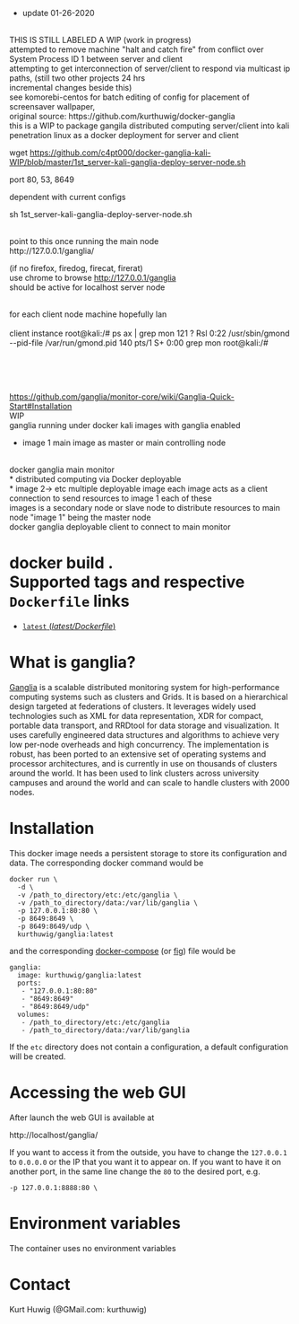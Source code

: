 * update 01-26-2020
<br>
THIS IS STILL LABELED A WIP (work in progress)
<br>
attempted to remove machine "halt and catch fire" from conflict over System Process ID 1 between server and client
<br>
attempting to get interconnection of server/client to respond via multicast ip paths, (still two other projects 24 hrs 
<br>
incremental changes beside this)
<br>
see komorebi-centos for batch editing of config for placement of screensaver wallpaper,
<br>
original source: https://github.com/kurthuwig/docker-ganglia
<br>
this is a WIP to package gangila distributed computing server/client into kali penetration linux as a docker deployment for server and client


wget https://github.com/c4pt000/docker-ganglia-kali-WIP/blob/master/1st_server-kali-ganglia-deploy-server-node.sh


port 80, 53, 8649

dependent with current configs

sh 1st_server-kali-ganglia-deploy-server-node.sh

<br>
point to this once running the main node
<br>
http://127.0.0.1/ganglia/

(if no firefox, firedog, firecat, firerat)
<br>
use chrome to browse http://127.0.0.1/ganglia
<br>
should be active for localhost server node
<br>
<br>



for each client node machine hopefully lan
<br><br>
client instance
root@kali:/# ps ax | grep mon
    121 ?        Rsl    0:22 /usr/sbin/gmond --pid-file /var/run/gmond.pid
    140 pts/1    S+     0:00 grep mon
root@kali:/# 
<br><br>

<br>
<br>

https://github.com/ganglia/monitor-core/wiki/Ganglia-Quick-Start#Installation
<br>
WIP
<br>
ganglia running under docker kali images with ganglia enabled
<br>
* image 1 main image as master or main controlling node
<br>
docker ganglia main monitor
<br>
* distributed computing via Docker deployable
<br>
* image 2-> etc multiple deployable image each image acts as a client connection to send resources to image 1 each of these 
<br>
images is a secondary node or slave node to distribute resources to main node "image 1" being the master node
<br>
docker ganglia deployable client to connect to main monitor
<br>

docker build .
<br>
Supported tags and respective `Dockerfile` links
================================================

 - [`latest` (*latest/Dockerfile*)](https://github.com/kurthuwig/docker-ganglia/blob/master/Dockerfile)

What is ganglia?
================

[Ganglia](http://ganglia.info/) is a scalable distributed monitoring system for high-performance computing systems such as clusters and Grids. It is based on a hierarchical design targeted at federations of clusters. It leverages widely used technologies such as XML for data representation, XDR for compact, portable data transport, and RRDtool for data storage and visualization. It uses carefully engineered data structures and algorithms to achieve very low per-node overheads and high concurrency. The implementation is robust, has been ported to an extensive set of operating systems and processor architectures, and is currently in use on thousands of clusters around the world. It has been used to link clusters across university campuses and around the world and can scale to handle clusters with 2000 nodes.

Installation
============

This docker image needs a persistent storage to store its configuration and data.
The corresponding docker command would be

    docker run \
      -d \
      -v /path_to_directory/etc:/etc/ganglia \
      -v /path_to_directory/data:/var/lib/ganglia \
      -p 127.0.0.1:80:80 \
      -p 8649:8649 \
      -p 8649:8649/udp \
      kurthuwig/ganglia:latest

and the corresponding [docker-compose](http://docs.docker.com/compose/) (or [fig](http://www.fig.sh/)) file would be

    ganglia:
      image: kurthuwig/ganglia:latest
      ports:
       - "127.0.0.1:80:80"
       - "8649:8649"
       - "8649:8649/udp"
      volumes:
       - /path_to_directory/etc:/etc/ganglia
       - /path_to_directory/data:/var/lib/ganglia

If the `etc` directory does not contain a configuration, a default configuration will be created.

Accessing the web GUI
=====================

After launch the web GUI is available at

http://localhost/ganglia/

If you want to access it from the outside, you have to change the `127.0.0.1` to `0.0.0.0` or the IP that you want it to appear on.
If you want to have it on another port, in the same line change the `80` to the desired port, e.g.

    -p 127.0.0.1:8888:80 \

Environment variables
=====================

The container uses no environment variables

Contact
=======

Kurt Huwig (@GMail.com: kurthuwig)
